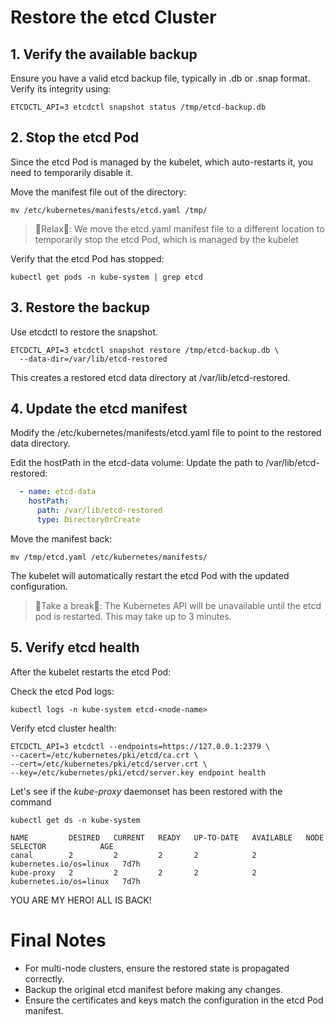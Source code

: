 # Restore the etcd Cluster

## 1. Verify the available backup
Ensure you have a valid etcd backup file, typically in .db or .snap format. Verify its integrity using:


`ETCDCTL_API=3 etcdctl snapshot status /tmp/etcd-backup.db`

## 2. Stop the etcd Pod
Since the etcd Pod is managed by the kubelet, which auto-restarts it, you need to temporarily disable it.

Move the manifest file out of the directory:

`mv /etc/kubernetes/manifests/etcd.yaml /tmp/`

> 🛑Relax🛑: We move the etcd.yaml manifest file to a different location to temporarily stop the etcd Pod, which is managed by the kubelet

Verify that the etcd Pod has stopped:

`kubectl get pods -n kube-system | grep etcd`

## 3. Restore the backup
Use etcdctl to restore the snapshot.

```
ETCDCTL_API=3 etcdctl snapshot restore /tmp/etcd-backup.db \
  --data-dir=/var/lib/etcd-restored
```
This creates a restored etcd data directory at /var/lib/etcd-restored.

## 4. Update the etcd manifest
Modify the /etc/kubernetes/manifests/etcd.yaml file to point to the restored data directory.

Edit the hostPath in the etcd-data volume: Update the path to /var/lib/etcd-restored:

```yaml
  - name: etcd-data
    hostPath:
      path: /var/lib/etcd-restored
      type: DirectoryOrCreate
```

Move the manifest back:

`mv /tmp/etcd.yaml /etc/kubernetes/manifests/`

The kubelet will automatically restart the etcd Pod with the updated configuration.

> 🛑Take a break🛑: The Kubernetes API will be unavailable until the etcd pod is restarted. This may take up to 3 minutes.

## 5. Verify etcd health
After the kubelet restarts the etcd Pod:

Check the etcd Pod logs:

`kubectl logs -n kube-system etcd-<node-name>` 

Verify etcd cluster health:

```
ETCDCTL_API=3 etcdctl --endpoints=https://127.0.0.1:2379 \
--cacert=/etc/kubernetes/pki/etcd/ca.crt \
--cert=/etc/kubernetes/pki/etcd/server.crt \
--key=/etc/kubernetes/pki/etcd/server.key endpoint health
```

Let's see if the _kube-proxy_ daemonset has been restored with the command

`kubectl get ds -n kube-system`

```
NAME         DESIRED   CURRENT   READY   UP-TO-DATE   AVAILABLE   NODE SELECTOR            AGE
canal        2         2         2       2            2           kubernetes.io/os=linux   7d7h
kube-proxy   2         2         2       2            2           kubernetes.io/os=linux   7d7h
```

YOU ARE MY HERO! ALL IS BACK!

# Final Notes

- For multi-node clusters, ensure the restored state is propagated correctly.
- Backup the original etcd manifest before making any changes.
- Ensure the certificates and keys match the configuration in the etcd Pod manifest.
